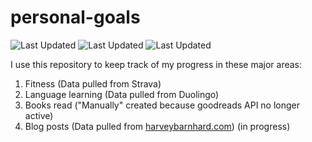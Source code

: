 # personal-goals
![Last Updated](https://img.shields.io/date/1612058890?color=FC4C02&label=Fitness%20Updated&logo=strava)
![Last Updated](https://img.shields.io/date/1612058890?color=7ac70c&label=Language%20Updated&logo=duolingo)
![Last Updated](https://img.shields.io/date/1612058890?color=e9e5cd&label=Books%20Updated&logo=goodreads)

I use this repository to keep track of my progress in these major areas:

1. Fitness (Data pulled from Strava)
2. Language learning (Data pulled from Duolingo)
3. Books read ("Manually" created because goodreads API no longer active)
4. Blog posts (Data pulled from [harveybarnhard.com](https://harveybarnhard.com)) (in progress)
